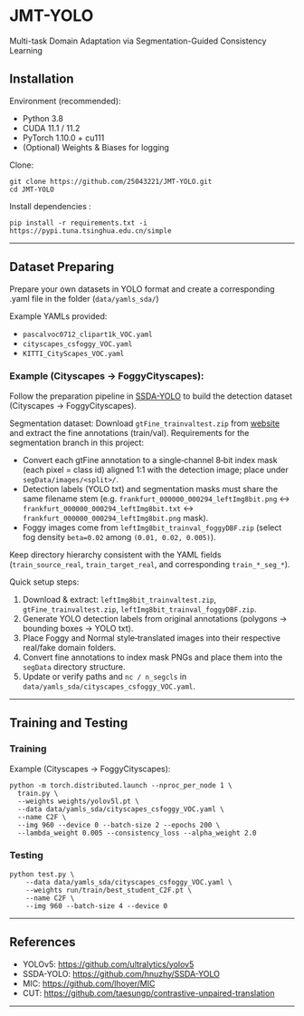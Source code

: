 # JMT-YOLO

Multi-task Domain Adaptation via Segmentation-Guided Consistency Learning

## Installation

Environment (recommended):
* Python 3.8
* CUDA 11.1 / 11.2
* PyTorch 1.10.0 + cu111
* (Optional) Weights & Biases for logging

Clone:
```
git clone https://github.com/25043221/JMT-YOLO.git
cd JMT-YOLO
```

Install dependencies :
```
pip install -r requirements.txt -i https://pypi.tuna.tsinghua.edu.cn/simple
```
---

## Dataset Preparing

Prepare your own datasets in YOLO format and create a corresponding .yaml file in the folder (`data/yamls_sda/`)

Example YAMLs provided:
* `pascalvoc0712_clipart1k_VOC.yaml`
* `cityscapes_csfoggy_VOC.yaml`
* `KITTI_CityScapes_VOC.yaml`

### Example (Cityscapes → FoggyCityscapes):
Follow the preparation pipeline in [SSDA-YOLO](https://github.com/hnuzhy/SSDA-YOLO) to build the detection dataset (Cityscapes → FoggyCityscapes).

Segmentation dataset: Download `gtFine_trainvaltest.zip` from [website](https://www.cityscapes-dataset.com) and extract the fine annotations (train/val). Requirements for the segmentation branch in this project:
* Convert each gtFine annotation to a single‑channel 8‑bit index mask (each pixel = class id) aligned 1:1 with the detection image; place under `segData/images/<split>/`.
* Detection labels (YOLO txt) and segmentation masks must share the same filename stem (e.g. `frankfurt_000000_000294_leftImg8bit.png` ↔ `frankfurt_000000_000294_leftImg8bit.txt` ↔ `frankfurt_000000_000294_leftImg8bit.png` mask).
* Foggy images come from `leftImg8bit_trainval_foggyDBF.zip` (select fog density `beta=0.02` among `(0.01, 0.02, 0.005)`).

Keep directory hierarchy consistent with the YAML fields (`train_source_real`, `train_target_real`, and corresponding `train_*_seg_*`).

Quick setup steps:
1. Download & extract: `leftImg8bit_trainvaltest.zip`, `gtFine_trainvaltest.zip`, `leftImg8bit_trainval_foggyDBF.zip`.
2. Generate YOLO detection labels from original annotations (polygons → bounding boxes → YOLO txt).
3. Place Foggy and Normal style‑translated images into their respective real/fake domain folders.
4. Convert fine annotations to index mask PNGs and place them into the `segData` directory structure.
5. Update or verify paths and `nc / n_segcls` in `data/yamls_sda/cityscapes_csfoggy_VOC.yaml`.

---


## Training and Testing

### Training

Example (Cityscapes → FoggyCityscapes):
```
python -m torch.distributed.launch --nproc_per_node 1 \
  train.py \
  --weights weights/yolov5l.pt \
  --data data/yamls_sda/cityscapes_csfoggy_VOC.yaml \
  --name C2F \
  --img 960 --device 0 --batch-size 2 --epochs 200 \
  --lambda_weight 0.005 --consistency_loss --alpha_weight 2.0
```


### Testing

```
python test.py \
    --data data/yamls_sda/cityscapes_csfoggy_VOC.yaml \
    --weights run/train/best_student_C2F.pt \
    --name C2F \
    --img 960 --batch-size 4 --device 0
```
---


## References
* YOLOv5: https://github.com/ultralytics/yolov5
* SSDA-YOLO: https://github.com/hnuzhy/SSDA-YOLO
* MIC: https://github.com/lhoyer/MIC
* CUT: https://github.com/taesungp/contrastive-unpaired-translation

---

